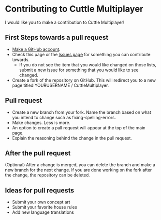 # Contributing to Cuttle Multiplayer

I would like you to make a contribution to Cuttle Multiplayer!

## First Steps towards a pull request

* [Make a GitHub account](https://github.com/signup/free).
* Check this page or the
  [Issues page](https://github.com/TechnologyClassroom/CuttleMultiplayer/issues)
  for something you can contribute towards.
  * If you do not see the item that you would like changed on those lists,
    submit a
    [new issue](https://github.com/TechnologyClassroom/CuttleMultiplayer/issues/new)
    for something that you would like to see changed.
* Create a fork of the repository on GitHub.  This will redirect you to a new
  page titled YOURUSERNAME / CuttleMultiplayer.

## Pull request

* Create a new branch from your fork.  Name the branch based on what you
  intend to change such as fixing-spelling-errors.
* Make changes.  Less is more.
* An option to create a pull request will appear at the top of the main page.
* Explain the reasoning behind the change in the pull request.

## After the pull request
(Optional) After a change is merged, you can delete the branch and make a new
branch for the next change.  If you are done working on the fork after the
change, the repository can be deleted.

## Ideas for pull requests

* Submit your own concept art
* Submit your favorite house rules
* Add new language translations
